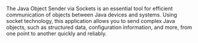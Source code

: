 The Java Object Sender via Sockets is an essential tool for efficient communication of objects between Java devices and systems. Using socket technology, this application allows you to send complex Java objects, such as structured data, configuration information, and more, from one point to another quickly and reliably.
